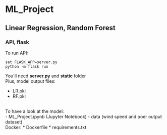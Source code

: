 # ML_Project
## Linear Regression, Random Forest
### API, flask

To run API:
```
set FLASK_APP=server.py
python -m flask run
```
You'll need **server.py** and **static** folder<br/>
Plus, model output files:<br/>
* LR.pkl
* RF.pkl
<br/>
To have a look at the model:<br/>
- ML_Project.ipynb (Jupyter Notebook)
- data (wind speed and poer output dataset)
<br/>
Docker:
* Dockerfile
* requirements.txt
